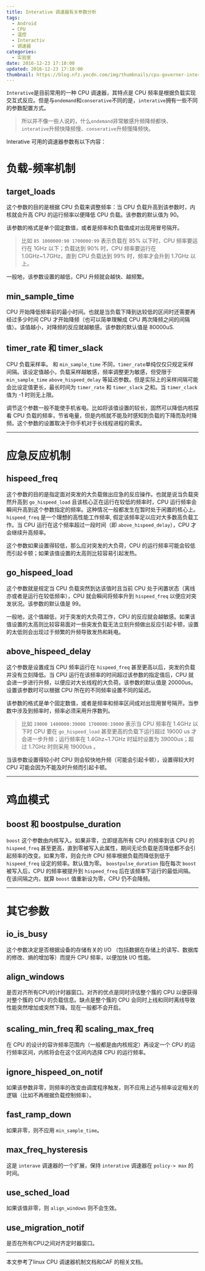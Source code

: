 ```yaml
---
title: Interative 调速器有关参数分析
tags:
  - Android
  - CPU
  - 温控
  - Interactiv
  - 调速器
categories:
  - 实验室
date: 2016-12-23 17:10:00
updated: 2016-12-23 17:10:00
thumbnail: https://blog.nfz.yecdn.com/img/thumbnails/cpu-governer-interative-core-ctl.png!blogth
---
```


`Interative`是目前常用的一种 CPU 调速器，其特点是 CPU 频率是根据负载实现交互式反应。但是与`ondemand`和`conserative`不同的是，`interative`拥有一些不同的参数配置方式。

<!--more-->

> 所以并不像一些人说的，什么`ondemand`非常敏感升频降频都快、`interative`升频快降频慢、`conserative`升频慢降频快。

Interative 可用的调速器参数有以下内容：

# 负载-频率机制

## target_loads

这个参数的目的是根据 CPU 负载来调整频率：当 CPU 负载升高到该参数时，内核就会升高 CPU 的运行频率以便降低 CPU 负载。该参数的默认值为 90。

该参数的格式是单个固定数值，或者是频率和负载值成对出现用冒号隔开。

> 比如 `85 1000000:90 1700000:99` 表示负载在 85% 以下时，CPU 频率要运行在 1GHz 以下；负载达到 90% 时，CPU 频率要运行在 1.0GHz~1.7GHz，直到 CPU 负载达到 99% 时，频率才会升到 1.7GHz 以上。

一般地，该参数设置的越低，CPU 升频就会越快、越频繁。

## min_sample_time

CPU 开始降低频率前的最小时间。也就是当负载下降到达较低的区间时还需要再经过多少时间 CPU 才开始降频（也可以简单理解成 CPU 两次降频之间的间隔值）。该值越小，对降频的反应就越敏感。该参数的默认值是 80000uS.



## timer_rate 和 timer_slack

CPU 负载采样率。 和 `min_sample_time` 不同，`timer_rate`单纯仅仅只规定采样间隔。该设定值越小，负载采样越敏感，频率调整更为敏感，但受限于 `min_sample_time` `above_hispeed_delay` 等延迟参数。但是实际上的采样间隔可能会比设定值更长，最长时间为 `timer_rate` 和 `timer_slack` 之和。当 `timer_clack` 值为 -1 时则无上限。

调节这个参数一般不能使手机省电。比如将该值设置的较长，固然可以降低内核探看 CPU 负载的频率，节省电量，但是内核就不能及时感知到负载的下降而及时降频。这个参数的设置取决于你手机对于长线程进程的需求。

---

# 应急反应机制

## hispeed_freq

这个参数的目的是指定面对突发的大负载做出应急的反应操作。也就是说当负载突然升高到 `go_hispeed_load` 且该核心正在运行在较低的频率时，CPU 运行频率会瞬间升高到这个参数指定的频率。这种情况一般都发生在暂时处于闲置的核心上。`hispeed_freq` 是一个理想的高性能工作频率, 假定该频率足以应对大多数高负载工作。当 CPU 运行在这个频率超过一段时间（即 `above_hispeed_delay`），CPU 才会继续升高频率。

这个参数如果设置得较低，那么应对突发的大负荷，CPU 的运行频率可能会较低而引起卡顿；如果该值设置的太高则比较容易引起发热。

## go_hispeed_load

这个参数就是规定当 CPU 负载突然到达该值时且当前 CPU 处于闲置状态（离线亦或者是运行在较低频率），CPU 就会瞬间将频率升到 `hispeed_freq` 以便应对突发状况。该参数的默认值是 99。

一般地，这个值越低，对于突发的大负荷工作，CPU 的反应就会越敏感。如果该值设置的太高则比较容易面对一些突发负载无法立刻升频做出反应引起卡顿，设置的太低则会出现过于频繁的升频导致发热和耗电。

## above_hispeed_delay

这个参数是设置成当 CPU 频率运行在 `hispeed_freq` 甚至更高以后，突发的负载并没有立刻降低。当 CPU 运行在该频率的时间超过该参数的指定值后，CPU 就会进一步进行升频，以便应对大长线程的大负荷。该参数的默认值是 20000us。设置该参数时可以根据 CPU 所在的不同频率设置不同的延迟。

该参数的格式是单个固定数值，或者是频率和频率区间成对出现用冒号隔开。当参数中涉及到频率时，频率必须采用升序数列。

> 比如 `19000 1400000:39000 1700000:19000` 表示当 CPU 频率在 1.4GHz 以下时 CPU 要在 `go_hispeed_load` 甚至更高的负载下运行超过 19000 us 才会进一步升频；运行频率在 1.4Ghz~1.7GHz 时延时设置为 39000us；超过 1.7GHz 时则采用 19000us 。

当该参数设置得较小时 CPU 则会较快地升频（可能会引起卡顿），设置得较大时 CPU 可能会因为不能及时升频而引起卡顿。

---

# 鸡血模式

## boost 和 boostpulse_duration

`boost` 这个参数由内核写入。如果非零，立即提高所有 CPU 的频率到该 CPU 的 `hispeed_freq` 甚至更高，直到零被写入此属性，期间无论负载是否降低都不会引起频率的改变。如果为零，则会允许 CPU 频率根据负载而降低到低于 `hispeed_freq` 设定的频率。默认值为零。
`boostpulse_duration` 指在每次 `boost` 被写入后，CPU 的频率被提升到 `hispeed_freq` 后在该频率下运行的最低间隔。在该间隔之内，就算 `boost` 值重新设为零，CPU 仍不会降频。

---

# 其它参数

## io_is_busy

这个参数决定是否根据设备的存储有关的 I/O （包括数据在存储上的读写、数据库的修改、熵的增加等）而提升 CPU 频率，以便加快 I/O 性能。

## align_windows

是否对齐所有CPU的计时器窗口。对齐的优点是同时评估整个簇的 CPU 以便获得对整个簇的 CPU 的负载信息。缺点是整个簇的 CPU 会同时上线和同时离线导致性能突然增加或突然下降。现在一般都不会开启。

## scaling_min_freq 和 scaling_max_freq

在 CPU 的设计的容许频率范围内（一般都是由内核规定）再设定一个 CPU 的运行频率区间，内核将会在这个区间内选择 CPU 的运行频率。

## ignore_hispeed_on_notif

如果该参数非零，则频率的改变由调度程序触发，则不应用上述与频率设定相关的逻辑（比如不再根据负载控制频率）。

## fast_ramp_down

如果非零，则不应用 `min_sample_time`。

## max_freq_hysteresis

这是 `interave` 调速器的一个扩展，保持 `interative` 调速器在 `policy-> max` 的时间。

## use_sched_load

如果该值非零，则 `align_windows` 则不会生效。

## use_migration_notif

是否在所有CPU之间对齐定时器窗口。

---

本文参考了linux CPU 调速器机制文档和CAF 的相关文档。
